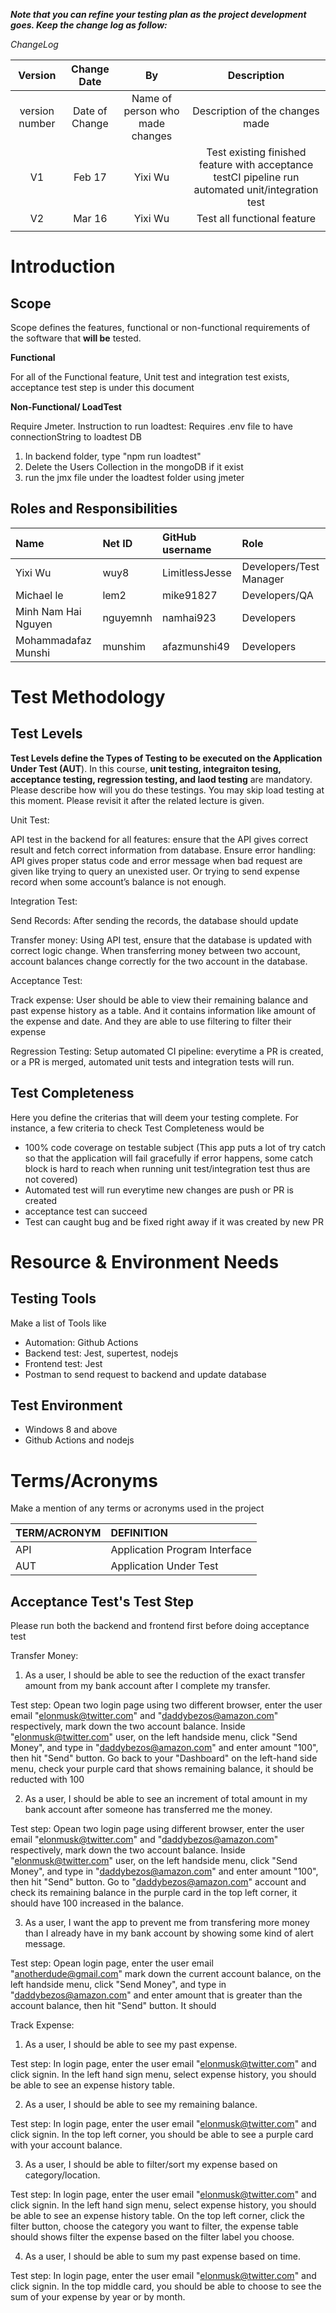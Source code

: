 ***Note that you can refine your testing plan as the project development goes. Keep the change log as follow:***

*ChangeLog*


|**Version** |**Change Date**|**By**|**Description**|
| :-: | :-: | :-: | :-: |
|version number|Date of Change|Name of person who made changes|Description of the changes made|
|V1|Feb 17|Yixi Wu|Test existing finished feature with acceptance testCI pipeline run automated unit/integration test|
|V2|Mar 16|Yixi Wu|Test all functional feature|
|||||


 # **Introduction**


## **Scope**

Scope defines the features, functional or non-functional requirements of the software that **will be** tested.

**Functional**

For all of the Functional feature, Unit test and integration test exists, acceptance test step is under this document


**Non-Functional/ LoadTest**

Require Jmeter.
Instruction to run loadtest:
Requires .env file to have connectionString to loadtest DB
1. In backend folder, type "npm run loadtest"
2. Delete the Users Collection in the mongoDB if it exist
3. run the jmx file under the loadtest folder using jmeter

## **Roles and Responsibilities** 



|**Name**|**Net ID**|**GitHub username**|**Role**|
| :- | :- | :- | :- |
|Yixi Wu|wuy8|LimitlessJesse|Developers/Test Manager|
|Michael le|lem2|mike91827|Developers/QA|
|Minh Nam Hai Nguyen|nguyemnh|namhai923|Developers|
|Mohammadafaz Munshi|munshim|afazmunshi49|Developers|


 # **Test Methodology**


 ## **Test Levels**

**Test Levels define the Types of Testing to be executed on the Application Under Test (AUT**).  In this course, **unit testing, integraiton tesing, acceptance testing, regression testing, and laod testing** are mandatory. Please describe how will you do these testings. You may skip load testing at this moment. Please revisit it after the related lecture is given. 

Unit Test:

API test in the backend for all features: ensure that the API gives correct result and fetch correct information from database. Ensure error handling: API gives proper status code and error message when bad request are given like trying to query an unexisted user.
Or trying to send expense record when some account’s balance is not enough.

Integration Test:

Send Records: After sending the records, the database should update

Transfer money:  Using API test, ensure that the database is updated with correct logic change. When transferring money between two account, account balances change correctly for the two account in the database.

Acceptance Test:

Track expense: User should be able to view their remaining balance and past expense history as a table. And it contains information like amount of the expense and date. And they are able to use filtering to filter their expense

Regression Testing:
Setup automated CI pipeline: everytime a PR is created, or a PR is merged, automated  unit tests and integration tests will run.
## **Test Completeness**
Here you define the criterias that will deem your testing complete. For instance, a few criteria to check Test Completeness would be

- 100% code coverage on testable subject (This app puts a lot of try catch so that the application will fail gracefully if error happens, some catch block is hard to reach when running unit test/integration test thus are not covered)
- Automated test will run everytime new changes are push or PR is created
- acceptance test can succeed
- Test can caught bug and be fixed right away if it was created by new PR


# **Resource & Environment Needs**

 ## **Testing Tools**

Make a list of Tools like

- Automation: Github Actions
- Backend test: Jest, supertest, nodejs
- Frontend test: Jest
- Postman to send request to backend and update database


 ## **Test Environment**
- Windows 8 and above
- Github Actions and nodejs


# **Terms/Acronyms** 
Make a mention of any terms or acronyms used in the project


|**TERM/ACRONYM**|**DEFINITION**|
| :- | :- |
|API|Application Program Interface|
|AUT|Application Under Test|

## **Acceptance Test's Test Step**
Please run both the backend and frontend first before doing acceptance test

Transfer Money:
1. As a user, I should be able to see the reduction of the exact transfer amount from my bank account after I complete my transfer. 

Test step: Opean two login page using two different browser, enter the user email "elonmusk@twitter.com" and "daddybezos@amazon.com" respectively, mark down the two account balance. Inside "elonmusk@twitter.com" user, on the left handside menu, click "Send Money", and type in "daddybezos@amazon.com" and enter amount "100", then hit "Send" button. Go back to your "Dashboard" on the left-hand side menu, check your purple card that shows remaining balance, it should be reducted with 100

2. As a user, I should be able to see an increment of total amount in my bank account after someone has transferred me the money.

Test step: Opean two login page using different browser, enter the user email "elonmusk@twitter.com" and "daddybezos@amazon.com" respectively, mark down the two account balance. Inside "elonmusk@twitter.com" user, on the left handside menu, click "Send Money", and type in "daddybezos@amazon.com" and enter amount "100", then hit "Send" button. Go to "daddybezos@amazon.com" account and check its remaining balance in the purple card in the top left corner, it should have 100 increased in the balance.

3. As a user, I want the app to prevent me from transfering more money than I already have in my bank account by showing some kind of alert message.

Test step: Opean login page, enter the user email "anotherdude@gmail.com" mark down the current account balance, on the left handside menu, click "Send Money", and type in "daddybezos@amazon.com" and enter amount that is greater than the account balance, then hit "Send" button. It should 


Track Expense:
1. As a user, I should be able to see my past expense.

Test step: In login page, enter the user email "elonmusk@twitter.com" and click signin. In the left hand sign menu, select expense history, you should be able to see an expense history table.

2. As a user, I should be able to see my remaining balance.

Test step: In login page, enter the user email "elonmusk@twitter.com" and click signin. In the top left corner, you should be able to see a purple card with your account balance.

3. As a user, I should be able to filter/sort my expense based on category/location.

Test step: In login page, enter the user email "elonmusk@twitter.com" and click signin. In the left hand sign menu, select expense history, you should be able to see an expense history table. On the top left corner, click the filter button, choose the category you want to filter, the expense table should shows filter the expense based on the filter label you choose.

4. As a user, I should be able to sum my past expense based on time.

Test step: In login page, enter the user email "elonmusk@twitter.com" and click signin. In the top middle card, you should be able to choose to see the sum of your expense by year or by month.